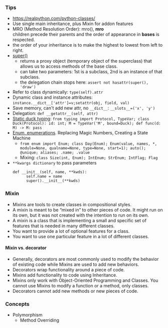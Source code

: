 ### Tips
* https://realpython.com/python-classes/
* Use single main inheritance, plus Mixin for addon features 
* MRO (Method Resolution Order): mro(), __mro__  
  children precede their parents and the order of appearance in __bases__ is respected.
* the order of your inheritance is to make the highest to lowest from left to right.
* [super()](https://rhettinger.wordpress.com/2011/05/26/super-considered-super/)
  * returns a proxy object (temporary object of the superclass) that allows us to access methods of the base class.  
  * can take two parameters: 1st is a subclass, 2nd is an instance of that subclass.
  * the delegation chain stops here: `assert not hasattr(super(), 'draw')`
* Refer to class dynamically: `type(self).attr`
* Dynamic class and instance attributes: `instance.__dict__['attr']=v;setattr(obj, field, val)`
* Save memory, can't add new attr, no `__dict__`: `__slots__=('x', 'y')`
* Delegation: `def __getattr__(self, attr)`
* [Static duck typing](https://devpress.csdn.net/python/62f5260a7e6682346618a2a1.html): `from typing import Protocol, TypeVar; class Duck(Protocol): id: int; M = TypeVar('M', bound=Duck); def func(d: M) -> M: pass`
* [Enum, enumerations](https://realpython.com/python-enum/). Replacing Magic Numbers, Creating a State Machine
  * `from enum import Enum; class Day(Enum); Enum(value, names, *, module=None, qualname=None, type=None, start=1); auto(); @unique; aliases; .name; .value`
  * Mixing: `class Size(int, Enum); IntEnum; StrEnum; IntFlag; Flag`
* `**kwargs dictionary` to pass parameters 
  ```
  def __init__(self, name, **kwds):
        self.name = name
        super().__init__(**kwds)
  ```
### Mixin
* Mixins are tools to create classes in compositional styles.
* A mixin is meant to be “mixed in” to other pieces of code. It might run on its own, but it was not created with the intention to run on its own.
* A mixin is a class that is implementing a small and specific set of features that is needed in many different classes.
* You want to provide a lot of optional features for a class.
* You want to use one particular feature in a lot of different classes.

#### Mixin vs. decorator
* Generally, decorators are most commonly used to modify the behavior of existing code while Mixins are used to add new behaviors.
* Decorators wrap functionality around a piece of code.
* Mixins add functionality to code using Inheritance.
* Mixins only work with Object-Oriented Programming and Classes. You cannot use Mixins to modify a function or a method, only classes.
* Decorators cannot add new methods or new pieces of code.

### Concepts
* Polymorphism
  * Method Overriding
